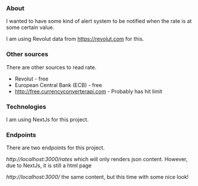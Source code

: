 ### About

I wanted to have some kind of alert system to be notified when the rate is at some certain value.

I am using Revolut data from https://revolut.com for this.

### Other sources

There are other sources to read rate.

- Revolut - free
- European Central Bank (ECB) - free
- http://free.currencyconverterapi.com - Probably has hit limit

### Technologies

I am using NextJs for this project.

### Endpoints

There are two endpoints for this project.

*http://localhost:3000/rates* which will only renders json content. However, due to NextJs, it is still a html page

*http://localhost:3000/* the same content, but this time with some nice look!
